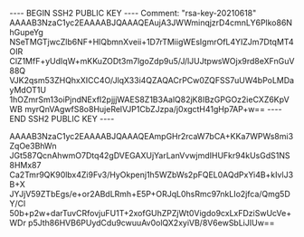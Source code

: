 ---- BEGIN SSH2 PUBLIC KEY ----
Comment: "rsa-key-20210618"
AAAAB3NzaC1yc2EAAAABJQAAAQEAujA3JWWminqjzrD4cmnLY6Plko86NhGupeYg
NSeTMGTjwcZlb6NF+HlQbmnXveii+1D7rTMiigWEsIgmrOfL4YIZJm7DtqMT4OIR
ClZ1MfF+yUdIqW+mKKuZODt3m7lgoZdp9u5/J/lJUJtpwsWOjx9rd8eXFnGuV88Q
VJK2qsm53ZHQhxXICC4O/JlqX33i4QZAQACrPCw0ZQFSS7uUW4bPoLMDayMdOT1U
1hOZmrSm13oiPjndNExfI2pjjjWAES8Z1B3AalQ82jK8IBzGPGOz2ieCXZ6KpVWB
myrQnVAgwfS8o8HujeRelVJP1CbZJzpa/j0xgctH41gHp7AP+w==
---- END SSH2 PUBLIC KEY ----

<!---
AudreyClement-cj/AudreyClement-cj is a ✨ special ✨ repository because its `README.md` (this file) appears on your GitHub profile.
You can click the Preview link to take a look at your changes.
--->
AAAAB3NzaC1yc2EAAAABJQAAAQEAmpGHr2rcaW7bCA+KKa7WPWs8mi3ZqOe3BhWn
JGt587QcnAhwmO7Dtq42gDVEGAXUjYarLanVvwjmdIHUFkr94kUsGdS1NS8HMx87
Ca2Tmr9QK90lbx4Zi9Fv3/HyOkpenj1h5WZbWs2pFQEL0AQdPxYi4B+kIvlJ3B+X
JYJjV59ZTbEgs/e+or2ABdLRmh+E5P+ORJqL0hsRmc97nkLIo2jfca/Qmg5DY/Cl
50b+p2w+darTuvCRfovjuFU1T+2xofGUhZPZjWt0Vigdo9cxLxFDziSwUcVe+WDr
p5Jth86HVB6PUydCdu9cwuuAv0olQX2xyiVB/8V6ewSbLiJIUw==
